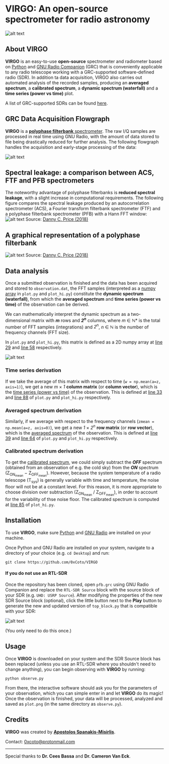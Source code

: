 # VIRGO: An open-source spectrometer for radio astronomy
![alt text](https://i.imgur.com/PR2wpse.png "VIRGO Spectrometer")

## About VIRGO
**VIRGO** is an easy-to-use **open-source** spectrometer and radiometer based on [Python](https://www.python.org) and [GNU Radio Companion](https://wiki.gnuradio.org/index.php/GNURadioCompanion) (GRC) that is conveniently applicable to any radio telescope working with a GRC-supported software-defined radio (SDR). In addition ta data acquisition, VIRGO also carries out automated analysis of the recorded samples, producing an **averaged spectrum**, a **calibrated spectrum**, a **dynamic spectrum (waterfall)** and a **time series (power vs time)** plot.

A list of GRC-supported SDRs can be found [here](https://wiki.gnuradio.org/index.php/Hardware).

## GRC Data Acquisition Flowgraph
**VIRGO** is a [**polyphase filterbank** spectrometer](https://arxiv.org/abs/1607.03579). The raw I/Q samples are processed in real time using GNU Radio, with the amount of data stored to file being drastically reduced for further analysis. The following flowgraph handles the acquisition and early-stage processing of the data:

![alt text](https://i.imgur.com/2Xp8qnZ.png "Data Acquisition Flowgraph")

## Spectral leakage: a comparison between ACS, FTF and PFB spectrometers
The noteworthy advantage of polyphase filterbanks is **reduced spectral leakage**, with a slight increase in computational requirements. The following figure compares the spectral leakage produced by an autocorrelation spectrometer (ACS), a Fourier transform filterbank spectrometer (FTF) and a polyphase filterbank spectrometer (PFB) with a Hann FFT window:
![alt text](https://i.imgur.com/e5TwE3w.png "Spectrometer comparison regarding spectral leakage")
Source: [Danny C. Price (2018)](https://arxiv.org/abs/1607.03579)

## A graphical representation of a polyphase filterbank
![alt text](https://i.imgur.com/HUFTmTh.png)
Source: [Danny C. Price (2018)](https://arxiv.org/abs/1607.03579)

## Data analysis
Once a submitted observation is finished and the data has been acquired and stored to `observation.dat`, the FFT samples (interpreted as a [numpy array](https://docs.scipy.org/doc/numpy/reference/generated/numpy.array.html) in `plot.py` and `plot_hi.py`) constitute the **dynamic spectrum (waterfall)**, from which the **averaged spectrum** and **time series (power vs time)** of the observation can be derived.

We can mathematically interpret the dynamic spectrum as a two-dimensional matrix with ***m*** rows and ***2<sup>n</sup>*** columns, where *m* ∈ ℕ\* is the total number of FFT samples (integrations) and *2<sup>n</sup>*, *n* ∈ ℕ is the number of frequency channels (FFT size).

In `plot.py` and `plot_hi.py`, this matrix is defined as a 2D numpy array at [line 29](https://github.com/0xCoto/VIRGO/blob/master/plot.py#L29) and [line 58](https://github.com/0xCoto/VIRGO/blob/master/plot_hi.py#L58) respectively.

![alt text](https://i.imgur.com/JksgAav.png)

### Time series derivation
If we take the average of this matrix with respect to time (`w = np.mean(a=z, axis=1)`), we get a new *m* × *1* **column matrix** (or **column vector**), which is the <ins>time series (power vs time)</ins> of the observation. This is defined at [line 33](https://github.com/0xCoto/VIRGO/blob/master/plot.py#L33) and [line 88](https://github.com/0xCoto/VIRGO/blob/master/plot_hi.py#L88) of `plot.py` and `plot_hi.py` respectively.

### Averaged spectrum derivation
Similarly, if we average with respect to the frequency channels (`zmean = np.mean(a=z, axis=0)`), we get a new *1* × *2<sup>n</sup>* **row matrix** (or **row vector**), which is the <ins>averaged spectrum</ins> of the observation. This is defined at [line 39](https://github.com/0xCoto/VIRGO/blob/master/plot.py#L39) and [line 64](https://github.com/0xCoto/VIRGO/blob/master/plot_hi.py#L64) of `plot.py` and `plot_hi.py` respectively.

### Calibrated spectrum derivation
To get the <ins>calibrated spectrum</ins>, we could simply subtract the ***OFF*** spectrum (obtained from an observation of e.g. the cold sky) from the ***ON*** spectrum (Z<sub>ON<sub>mean</sub></sub> − Z<sub>OFF<sub>mean</sub></sub>). However, because the system temperature of a radio telescope (T<sub>sys</sub>) is generally variable with time and temperature, the noise floor will not be at a constant level. For this reason, it is more appropriate to choose division over subtraction (Z<sub>ON<sub>mean</sub></sub> / Z<sub>OFF<sub>mean</sub></sub>), in order to account for the variability of thse noise floor. The calibrated spectrum is computed at [line 85](https://github.com/0xCoto/VIRGO/blob/master/plot_hi.py#L85) of `plot_hi.py`.

## Installation
To use **VIRGO**, make sure [Python](https://www.python.org/) and [GNU Radio](https://wiki.gnuradio.org/index.php/InstallingGR) are installed on your machine.

Once Python and GNU Radio are installed on your system, navigate to a directory of your choice (e.g. `cd Desktop`) and run:

```
git clone https://github.com/0xCoto/VIRGO
```

#### If you do not use an RTL-SDR
Once the repository has been cloned, open `pfb.grc` using GNU Radio Companion and replace the `RTL-SDR Source` block with the  source block of your SDR (e.g. `UHD: USRP Source`). After modifying the properties of the new SDR Source block (optional), click the little button next to the **Play** button to generate the new and updated version of `top_block.py` that is compatible with your SDR:

![alt text](https://i.imgur.com/F16haLm.png)

(You only need to do this once.)

## Usage
Once **VIRGO** is downloaded on your system and the SDR Source block has been replaced (unless you use an RTL-SDR where you shouldn't need to change anything), you can begin observing with **VIRGO** by running:

```
python observe.py
```

From there, the interactive software should ask you for the parameters of your observation, which you can simple enter in and let **VIRGO** do its magic! Once the observation is finished, your data will be processed, analyzed and saved as `plot.png` (in the same directory as `observe.py`).

## Credits
**VIRGO** was created by **[Apostolos Spanakis-Misirlis](https://www.github.com/0xCoto/)**.

Contact: [0xcoto@protonmail.com](mailto:0xcoto@protonmail.com)

---

Special thanks to **Dr. Cees Bassa** and **Dr. Cameron Van Eck**.
